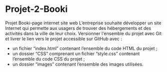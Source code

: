 # Projet-2-Booki
Projet Booki-page internet site web
L’entreprise souhaite développer un site Internet qui permette aux usagers de trouver des hébergements et des activités dans la ville de leur choix.
Versionner l'ensemble du projet avec Git et livrer le lien vers le projet accessible sur GitHub avec :
- un fichier “index.html” contenant l’ensemble du code HTML du projet ;
- un dossier “CSS” comprenant un fichier “style.css” contenant l’ensemble du code CSS du projet ;
- un dossier “images” contenant l’ensemble des images utilisées.
